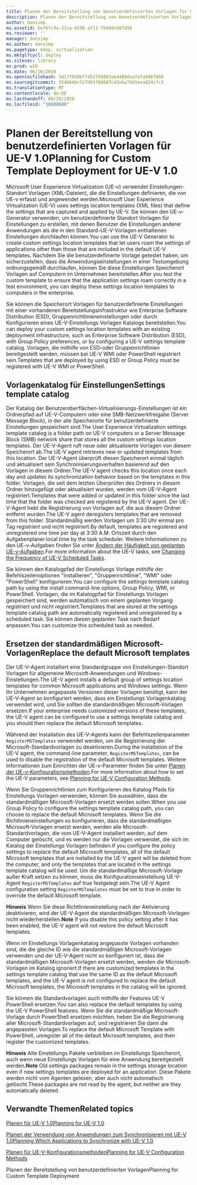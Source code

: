 ```yaml
---
title: Planen der Bereitstellung von benutzerdefinierten Vorlagen für UE-V 1.0
description: Planen der Bereitstellung von benutzerdefinierten Vorlagen für UE-V 1.0
author: dansimp
ms.assetid: be76fc9a-31ca-4290-af11-7640dcb87d50
ms.reviewer: ''
manager: dansimp
ms.author: dansimp
ms.pagetype: mdop, virtualization
ms.mktglfcycl: deploy
ms.sitesec: library
ms.prod: w10
ms.date: 06/16/2016
ms.openlocfilehash: 5d17f058bff452f88003ab4488daa7afa846f688
ms.sourcegitcommit: 354664bc527d93f80687cd2eba70d1eea024c7c3
ms.translationtype: MT
ms.contentlocale: de-DE
ms.lasthandoff: 06/26/2020
ms.locfileid: "10808608"
---
```

# <span data-ttu-id="112fe-103">Planen der Bereitstellung von benutzerdefinierten Vorlagen für UE-V 1.0</span><span class="sxs-lookup"><span data-stu-id="112fe-103">Planning for Custom Template Deployment for UE-V 1.0</span></span>


<span data-ttu-id="112fe-104">Microsoft User Experience Virtualization (UE-v) verwendet Einstellungen-Standort Vorlagen (XML-Dateien), die die Einstellungen definieren, die von UE-v erfasst und angewendet werden.</span><span class="sxs-lookup"><span data-stu-id="112fe-104">Microsoft User Experience Virtualization (UE-V) uses settings location templates (XML files) that define the settings that are captured and applied by UE-V.</span></span> <span data-ttu-id="112fe-105">Sie können den UE-v-Generator verwenden, um benutzerdefinierte Standort Vorlagen für Einstellungen zu erstellen, mit denen Benutzer die Einstellungen anderer Anwendungen als die in den Standard-UE-V-Vorlagen enthaltenen Einstellungen durchlaufen können.</span><span class="sxs-lookup"><span data-stu-id="112fe-105">You can use the UE-V Generator to create custom settings location templates that let users roam the settings of applications other than those that are included in the default UE-V templates.</span></span> <span data-ttu-id="112fe-106">Nachdem Sie die benutzerdefinierte Vorlage getestet haben, um sicherzustellen, dass die Anwendungseinstellungen in einer Testumgebung ordnungsgemäß durchlaufen, können Sie diese Einstellungen Speicherort Vorlagen auf Computern im Unternehmen bereitstellen.</span><span class="sxs-lookup"><span data-stu-id="112fe-106">After you test the custom template to ensure that the application settings roam correctly in a test environment, you can deploy these settings location templates to computers in the enterprise.</span></span>

<span data-ttu-id="112fe-107">Sie können die Speicherort Vorlagen für benutzerdefinierte Einstellungen mit einer vorhandenen Bereitstellungsinfrastruktur wie Enterprise Software Distribution (ESD), Gruppenrichtlinieneinstellungen oder durch Konfigurieren eines UE-V-Einstellungs Vorlagen Katalogs bereitstellen.</span><span class="sxs-lookup"><span data-stu-id="112fe-107">You can deploy your custom settings location templates with an existing deployment infrastructure, such as Enterprise Software Distribution (ESD), with Group Policy preferences, or by configuring a UE-V settings template catalog.</span></span> <span data-ttu-id="112fe-108">Vorlagen, die mithilfe von ESD-oder Gruppenrichtlinien bereitgestellt werden, müssen bei UE-V WMI oder PowerShell registriert sein.</span><span class="sxs-lookup"><span data-stu-id="112fe-108">Templates that are deployed by using ESD or Group Policy must be registered with UE-V WMI or PowerShell.</span></span>

## <span data-ttu-id="112fe-109">Vorlagenkatalog für Einstellungen</span><span class="sxs-lookup"><span data-stu-id="112fe-109">Settings template catalog</span></span>


<span data-ttu-id="112fe-110">Der Katalog der Benutzeroberflächen-Virtualisierungs-Einstellungen ist ein Ordnerpfad auf UE-V-Computern oder eine SMB-Netzwerkfreigabe (Server Message Block), in der alle Speicherorte für benutzerdefinierte Einstellungen gespeichert sind.</span><span class="sxs-lookup"><span data-stu-id="112fe-110">The User Experience Virtualization settings template catalog is a folder path on UE-V computers or a Server Message Block (SMB) network share that stores all the custom settings location templates.</span></span> <span data-ttu-id="112fe-111">Der UE-V-Agent ruft neue oder aktualisierte Vorlagen von diesem Speicherort ab.</span><span class="sxs-lookup"><span data-stu-id="112fe-111">The UE-V agent retrieves new or updated templates from this location.</span></span> <span data-ttu-id="112fe-112">Der UE-V-Agent überprüft diesen Speicherort einmal täglich und aktualisiert sein Synchronisierungsverhalten basierend auf den Vorlagen in diesem Ordner.</span><span class="sxs-lookup"><span data-stu-id="112fe-112">The UE-V agent checks this location once each day and updates its synchronization behavior based on the templates in this folder.</span></span> <span data-ttu-id="112fe-113">Vorlagen, die seit dem letzten Überprüfen des Ordners in diesem Ordner hinzugefügt oder aktualisiert wurden, werden vom UE-V-Agent registriert.</span><span class="sxs-lookup"><span data-stu-id="112fe-113">Templates that were added or updated in this folder since the last time that the folder was checked are registered by the UE-V agent.</span></span> <span data-ttu-id="112fe-114">Der UE-V-Agent hebt die Registrierung von Vorlagen auf, die aus diesem Ordner entfernt wurden.</span><span class="sxs-lookup"><span data-stu-id="112fe-114">The UE-V agent deregisters templates that are removed from this folder.</span></span> <span data-ttu-id="112fe-115">Standardmäßig werden Vorlagen um 3:30 Uhr einmal pro Tag registriert und nicht registriert.</span><span class="sxs-lookup"><span data-stu-id="112fe-115">By default, templates are registered and unregistered one time per day at 3:30 A.M.</span></span> <span data-ttu-id="112fe-116">Ortszeit durch den Aufgabenplaner.</span><span class="sxs-lookup"><span data-stu-id="112fe-116">local time by the task scheduler.</span></span> <span data-ttu-id="112fe-117">Weitere Informationen zu den UE-v-Aufgaben finden Sie unter [Ändern der Häufigkeit von geplanten UE-v-Aufgaben](changing-the-frequency-of-ue-v-scheduled-tasks.md).</span><span class="sxs-lookup"><span data-stu-id="112fe-117">For more information about the UE-V tasks, see [Changing the Frequency of UE-V Scheduled Tasks](changing-the-frequency-of-ue-v-scheduled-tasks.md).</span></span>

<span data-ttu-id="112fe-118">Sie können den Katalogpfad der Einstellungs Vorlage mithilfe der Befehlszeilenoptionen "installieren", "Gruppenrichtlinie", "WMI" oder "PowerShell" konfigurieren.</span><span class="sxs-lookup"><span data-stu-id="112fe-118">You can configure the settings template catalog path by using the install command-line options, Group Policy, WMI, or PowerShell.</span></span> <span data-ttu-id="112fe-119">Vorlagen, die im Katalogpfad für Einstellungs Vorlagen gespeichert sind, werden automatisch von einem geplanten Vorgang registriert und nicht registriert.</span><span class="sxs-lookup"><span data-stu-id="112fe-119">Templates that are stored at the settings template catalog path are automatically registered and unregistered by a scheduled task.</span></span> <span data-ttu-id="112fe-120">Sie können diesen geplanten Task nach Bedarf anpassen.</span><span class="sxs-lookup"><span data-stu-id="112fe-120">You can customize this scheduled task as needed.</span></span>

## <span data-ttu-id="112fe-121">Ersetzen der standardmäßigen Microsoft-Vorlagen</span><span class="sxs-lookup"><span data-stu-id="112fe-121">Replace the default Microsoft templates</span></span>


<span data-ttu-id="112fe-122">Der UE-V-Agent installiert eine Standardgruppe von Einstellungen-Standort Vorlagen für allgemeine Microsoft-Anwendungen und Windows-Einstellungen.</span><span class="sxs-lookup"><span data-stu-id="112fe-122">The UE-V agent installs a default group of settings location templates for common Microsoft applications and Windows settings.</span></span> <span data-ttu-id="112fe-123">Wenn Ihr Unternehmen angepasste Versionen dieser Vorlagen benötigt, kann der UE-V-Agent so konfiguriert werden, dass ein Einstellungs Vorlagenkatalog verwendet wird, und Sie sollten die standardmäßigen Microsoft-Vorlagen ersetzen.</span><span class="sxs-lookup"><span data-stu-id="112fe-123">If your enterprise needs customized versions of these templates, the UE-V agent can be configured to use a settings template catalog and you should then replace the default Microsoft templates.</span></span>

<span data-ttu-id="112fe-124">Während der Installation des UE-V-Agents kann der Befehlszeilenparameter `RegisterMSTemplates` verwendet werden, um die Registrierung der Microsoft-Standardvorlagen zu deaktivieren.</span><span class="sxs-lookup"><span data-stu-id="112fe-124">During the installation of the UE-V agent, the command-line parameter, `RegisterMSTemplates`, can be used to disable the registration of the default Microsoft templates.</span></span> <span data-ttu-id="112fe-125">Weitere Informationen zum Einrichten der UE-v-Parameter finden Sie unter [Planen der UE-v-Konfigurationsmethoden](planning-for-ue-v-configuration-methods.md).</span><span class="sxs-lookup"><span data-stu-id="112fe-125">For more information about how to set the UE-V parameters, see [Planning for UE-V Configuration Methods](planning-for-ue-v-configuration-methods.md).</span></span>

<span data-ttu-id="112fe-126">Wenn Sie Gruppenrichtlinien zum Konfigurieren des Katalog Pfads für Einstellungs Vorlagen verwenden, können Sie auswählen, dass die standardmäßigen Microsoft-Vorlagen ersetzt werden sollen.</span><span class="sxs-lookup"><span data-stu-id="112fe-126">When you use Group Policy to configure the settings template catalog path, you can choose to replace the default Microsoft templates.</span></span> <span data-ttu-id="112fe-127">Wenn Sie die Richtlinieneinstellungen so konfigurieren, dass die standardmäßigen Microsoft-Vorlagen ersetzt werden, werden alle Microsoft-Standardvorlagen, die vom UE-V-Agent installiert werden, auf dem Computer gelöscht, und es werden nur die Vorlagen verwendet, die sich im Katalog der Einstellungs Vorlagen befinden.</span><span class="sxs-lookup"><span data-stu-id="112fe-127">If you configure the policy settings to replace the default Microsoft templates, all of the default Microsoft templates that are installed by the UE-V agent will be deleted from the computer, and only the templates that are located in the settings template catalog will be used.</span></span> <span data-ttu-id="112fe-128">Um die standardmäßige Microsoft-Vorlage außer Kraft setzen zu können, muss die Konfigurationseinstellung UE-V-Agent `RegisterMSTemplates` auf true festgelegt sein.</span><span class="sxs-lookup"><span data-stu-id="112fe-128">The UE-V Agent configuration setting `RegisterMSTemplates` must be set to true in order to override the default Microsoft template.</span></span>

<span data-ttu-id="112fe-129">**Hinweis**  Wenn Sie diese Richtlinieneinstellung nach der Aktivierung deaktivieren, wird der UE-V-Agent die standardmäßigen Microsoft-Vorlagen nicht wiederherstellen.</span><span class="sxs-lookup"><span data-stu-id="112fe-129">**Note** If you disable this policy setting after it has been enabled, the UE-V agent will not restore the default Microsoft templates.</span></span>

 

<span data-ttu-id="112fe-130">Wenn im Einstellungs Vorlagenkatalog angepasste Vorlagen vorhanden sind, die die gleiche ID wie die standardmäßigen Microsoft-Vorlagen verwenden und der UE-V-Agent nicht so konfiguriert ist, dass die standardmäßigen Microsoft-Vorlagen ersetzt werden, werden die Microsoft-Vorlagen im Katalog ignoriert.</span><span class="sxs-lookup"><span data-stu-id="112fe-130">If there are customized templates in the settings template catalog that use the same ID as the default Microsoft templates, and the UE-V agent is not configured to replace the default Microsoft templates, the Microsoft templates in the catalog will be ignored.</span></span>

<span data-ttu-id="112fe-131">Sie können die Standardvorlagen auch mithilfe der Features UE-V PowerShell ersetzen.</span><span class="sxs-lookup"><span data-stu-id="112fe-131">You can also replace the default templates by using the UE-V PowerShell features.</span></span> <span data-ttu-id="112fe-132">Wenn Sie die standardmäßige Microsoft-Vorlage durch PowerShell ersetzen möchten, heben Sie die Registrierung aller Microsoft-Standardvorlagen auf, und registrieren Sie dann die angepassten Vorlagen.</span><span class="sxs-lookup"><span data-stu-id="112fe-132">To replace the default Microsoft Template with PowerShell, unregister all of the default Microsoft templates, and then register the customized templates.</span></span>

<span data-ttu-id="112fe-133">**Hinweis**  Alte Einstellungs Pakete verbleiben im Einstellungs Speicherort, auch wenn neue Einstellungs Vorlagen für eine Anwendung bereitgestellt werden.</span><span class="sxs-lookup"><span data-stu-id="112fe-133">**Note** Old settings packages remain in the settings storage location even if new settings templates are deployed for an application.</span></span> <span data-ttu-id="112fe-134">Diese Pakete werden nicht vom Agenten gelesen, aber auch nicht automatisch gelöscht.</span><span class="sxs-lookup"><span data-stu-id="112fe-134">These packages are not read by the agent, but neither are they automatically deleted.</span></span>

 

## <span data-ttu-id="112fe-135">Verwandte Themen</span><span class="sxs-lookup"><span data-stu-id="112fe-135">Related topics</span></span>


[<span data-ttu-id="112fe-136">Planen für UE-V 1.0</span><span class="sxs-lookup"><span data-stu-id="112fe-136">Planning for UE-V 1.0</span></span>](planning-for-ue-v-10.md)

[<span data-ttu-id="112fe-137">Planen der Verwendung von Anwendungen zum Synchronisieren mit UE-V 1.0</span><span class="sxs-lookup"><span data-stu-id="112fe-137">Planning Which Applications to Synchronize with UE-V 1.0</span></span>](planning-which-applications-to-synchronize-with-ue-v-10.md)

[<span data-ttu-id="112fe-138">Planen für UE-V-Konfigurationsmethoden</span><span class="sxs-lookup"><span data-stu-id="112fe-138">Planning for UE-V Configuration Methods</span></span>](planning-for-ue-v-configuration-methods.md)

<span data-ttu-id="112fe-139">Planen der Bereitstellung von benutzerdefinierten Vorlagen</span><span class="sxs-lookup"><span data-stu-id="112fe-139">Planning for Custom Template Deployment</span></span>
 

 





